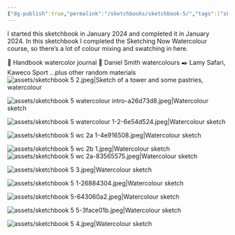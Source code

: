 ```yaml
---
{"dg-publish":true,"permalink":"/sketchbooks/sketchbook-5/","tags":["sketchbooks"],"noteIcon":"","created":"2024-12-06"}
---
```


I started this sketchbook in January 2024 and completed it in January 2024. In this sketchbook I completed the Sketching Now Watercolour course, so there’s a lot of colour mixing and swatching in here.

📖 Handbook watercolor journal
🎨 Daniel Smith watercolours 
✒️ Lamy Safari, Kaweco Sport 
...plus other random materials
![assets/sketchbook 5 2.jpeg|Sketch of a tower and some pastries, watercolour](/img/user/assets/sketchbook%205%202.jpeg)

![assets/sketchbook 5 watercolour intro-a26d73d8.jpeg|Watercolour sketch](/img/user/assets/sketchbook%205%20watercolour%20intro-a26d73d8.jpeg)


![assets/sketchbook 5 watercolour 1-2-6e54d524.jpeg|Watercolour sketch](/img/user/assets/sketchbook%205%20watercolour%201-2-6e54d524.jpeg)

![assets/sketchbook 5 wc 2a 1-4e916508.jpeg|Watercolour sketch](/img/user/assets/sketchbook%205%20wc%202a%201-4e916508.jpeg)

![assets/sketchbook 5 wc 2b 1.jpeg|Watercolour sketch](/img/user/assets/sketchbook%205%20wc%202b%201.jpeg)
![assets/sketchbook 5 wc 2a-83565575.jpeg|Watercolour sketch ](/img/user/assets/sketchbook%205%20wc%202a-83565575.jpeg)

![assets/sketchbook 5 3.jpeg|Watercolour sketch ](/img/user/assets/sketchbook%205%203.jpeg)

![assets/sketchbook 5 1-26884304.jpeg|Watercolour sketch ](/img/user/assets/sketchbook%205%201-26884304.jpeg)

![assets/sketchbook 5-643060a2.jpeg|Watercolour sketch ](/img/user/assets/sketchbook%205-643060a2.jpeg)

![assets/sketchbook 5 5-3face01b.jpeg|Watercolour sketch ](/img/user/assets/sketchbook%205%205-3face01b.jpeg)

![assets/sketchbook 5 4.jpeg|Watercolour sketch ](/img/user/assets/sketchbook%205%204.jpeg)